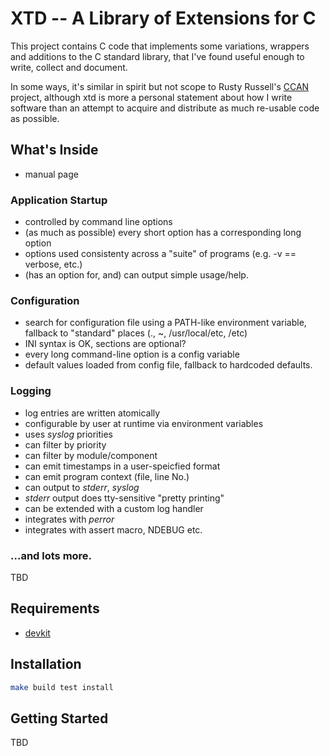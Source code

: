 # XTD -- A Library of Extensions for C

This project contains C code that implements
some variations, wrappers and additions to the C standard library,
that I've found useful enough to write, collect and document.

In some ways, it's similar in spirit but not scope to Rusty Russell's
[CCAN](http://ccodearchive.net) project, although xtd is more
a personal statement about how I write software than an attempt
to acquire and distribute as much re-usable code as possible.

## What's Inside

* manual page

### Application Startup

* controlled by command line options
* (as much as possible) every short option has a corresponding long option
* options used consistenty across a "suite" of programs (e.g. -v == verbose, etc.)
* (has an option for, and) can output simple usage/help.

### Configuration

* search for configuration file using a PATH-like environment variable, fallback to "standard" places (., ~, /usr/local/etc, /etc)
* INI syntax is OK, sections are optional?
* every long command-line option is a config variable
* default values loaded from config file, fallback to hardcoded defaults.

### Logging

* log entries are written atomically
* configurable by user at runtime via environment variables
* uses *syslog* priorities
* can filter by priority
* can filter by module/component
* can emit timestamps in a user-speicfied format
* can emit program context (file, line No.)
* can output to *stderr*, *syslog*
* *stderr* output does tty-sensitive "pretty printing"
* can be extended with a custom log handler
* integrates with *perror*
* integrates with assert macro, NDEBUG etc.

### ...and lots more.

TBD

## Requirements

* [devkit](https://github.com/tim-rose/devkit)

## Installation

```bash
make build test install
```

## Getting Started

TBD
